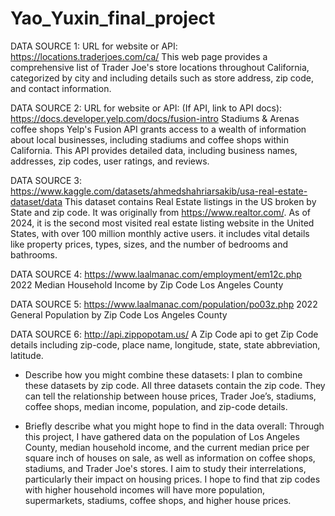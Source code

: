 # Yao_Yuxin_final_project
DATA SOURCE 1:
URL for website or API: 
https://locations.traderjoes.com/ca/
This web page provides a comprehensive list of Trader Joe's store locations throughout California, categorized by city and including details such as store address, zip code, and contact information. 

DATA SOURCE 2:
URL for website or API: 
(If API, link to API docs):
https://docs.developer.yelp.com/docs/fusion-intro
Stadiums & Arenas
coffee shops
Yelp's Fusion API grants access to a wealth of information about local businesses, including stadiums and coffee shops within California. This API provides detailed data, including business names, addresses, zip codes, user ratings, and reviews. 

DATA SOURCE 3:
https://www.kaggle.com/datasets/ahmedshahriarsakib/usa-real-estate-dataset/data
This dataset contains Real Estate listings in the US broken by State and zip code. It was originally from https://www.realtor.com/. As of 2024, it is the second most visited real estate listing website in the United States, with over 100 million monthly active users. it includes vital details like property prices, types, sizes, and the number of bedrooms and bathrooms. 

DATA SOURCE 4:
https://www.laalmanac.com/employment/em12c.php
2022 Median Household Income by Zip Code Los Angeles County

DATA SOURCE 5:
https://www.laalmanac.com/population/po03z.php
2022 General Population by Zip Code Los Angeles County

DATA SOURCE 6:
http://api.zippopotam.us/
A Zip Code api to get Zip Code details including zip-code, place name, longitude, state, state abbreviation, latitude.


* Describe how you might combine these datasets:
  I plan to combine these datasets by zip code. All three datasets contain the zip code.  They can tell the relationship between house prices, Trader Joe’s, stadiums, coffee shops, median income, population, and zip-code details.

* Briefly describe what you might hope to find in the data overall:
  Through this project, I have gathered data on the population of Los Angeles County, median household income, and the current median price per square inch of houses on sale, as well as information on coffee shops, stadiums, and Trader Joe's stores. I aim to study their interrelations, particularly their impact on housing prices. I hope to find that zip codes with higher household incomes will have more population, supermarkets, stadiums, coffee shops, and higher house prices.



